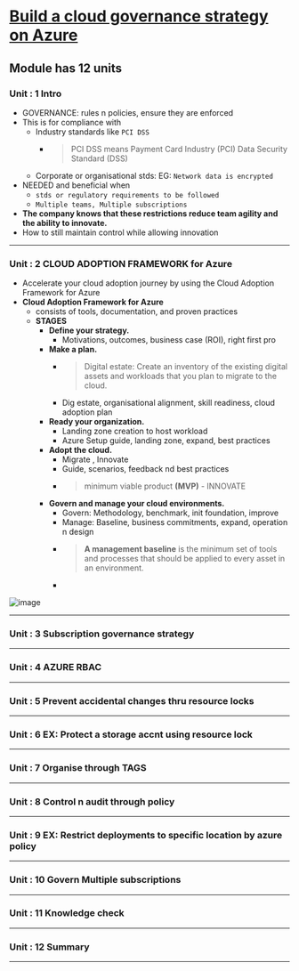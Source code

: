 # [Build a cloud governance strategy on Azure](https://docs.microsoft.com/en-us/learn/modules/build-cloud-governance-strategy-azure/)
## Module has 12 units
### Unit : 1 Intro
  - GOVERNANCE: rules n policies, ensure they are enforced
  - This is for compliance with 
    - Industry standards like `PCI DSS`
      - >PCI DSS means Payment Card Industry (PCI) Data Security Standard (DSS)
    - Corporate or organisational stds: EG: `Network data is encrypted`
  - NEEDED and beneficial when
    - `stds or regulatory requirements to be followed`
    - `Multiple teams, Multiple subscriptions`
  - **The company knows that these restrictions reduce team agility and the ability to innovate.**
  - How to still maintain control while allowing innovation
---
### Unit : 2 CLOUD ADOPTION FRAMEWORK for Azure
- Accelerate your cloud adoption journey by using the Cloud Adoption Framework for Azure
- **Cloud Adoption Framework for Azure**
  - consists of tools, documentation, and proven practices
  - **STAGES**
    - **Define your strategy.**
      - Motivations, outcomes, business case (ROI), right first pro
    - **Make a plan.**
      - > Digital estate: Create an inventory of the existing digital assets and workloads that you plan to migrate to the cloud.
      - Dig estate, organisational alignment, skill readiness, cloud adoption plan
    - **Ready your organization.**
      - Landing zone creation to host workload
      - Azure Setup guide, landing zone, expand, best practices
    - **Adopt the cloud.**
      - Migrate , Innovate
      - Guide, scenarios, feedback nd best practices
      - >minimum viable product **(MVP)** - INNOVATE
    - **Govern and manage your cloud environments.**
      - Govern: Methodology, benchmark, init foundation, improve
      - Manage: Baseline, business commitments, expand, operation n design
      - >**A management baseline** is the minimum set of tools and processes that should be applied to every asset in an environment.
      - 

![image](https://user-images.githubusercontent.com/43994542/120170199-5bce8280-c21e-11eb-809b-05e90043d3bd.png)


---
### Unit : 3 Subscription governance strategy
---
### Unit : 4 AZURE RBAC
---
### Unit : 5 Prevent accidental changes thru resource locks
---
### Unit : 6 EX: Protect a storage accnt using resource lock

---
### Unit : 7 Organise through TAGS
---
### Unit : 8 Control n audit through policy
---
### Unit : 9 EX: Restrict deployments to specific location by azure policy
---
### Unit : 10 Govern Multiple subscriptions
---
### Unit : 11 Knowledge check
---
### Unit : 12 Summary
---
